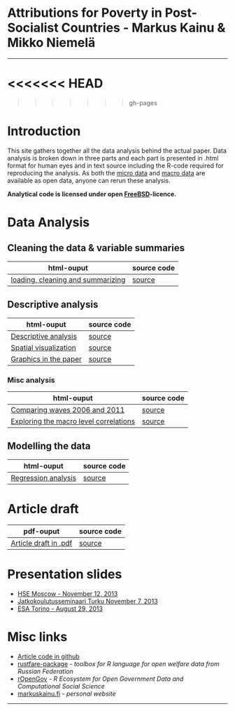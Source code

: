 # Attributions for Poverty in Post-Socialist Countries - Markus Kainu & Mikko Niemelä

****





<<<<<<< HEAD
=======

>>>>>>> gh-pages
# Introduction

This site gathers together all the data analysis behind the actual paper. Data analysis is broken down in three parts and each part is presented in .html format for human eyes and in text source including the R-code required for reproducing the analysis. As both the [micro data](http://www.ebrd.com/pages/research/publications/special/transitionII.shtml) and [macro data](http://www.qog.pol.gu.se/data/) are available as open data, anyone can rerun these analysis.

**Analytical code is licensed under open [FreeBSD](http://en.wikipedia.org/wiki/BSD_licenses#2-clause_license_.28.22Simplified_BSD_License.22_or_.22FreeBSD_License.22.29)-licence.**


# Data Analysis

## Cleaning the data & variable summaries

| html-ouput | source code |
| ------------ | -------------- |
| [loading, cleaning and summarizing](loadClean.html) | [source](loadClean.Rmd) |


## Descriptive analysis


| html-ouput | source code |
| ------------ | -------------- |
| [Descriptive analysis](descriptive_analysis.html) | [source](descriptive_analysis.Rmd) |
| [Spatial visualization](mapPlots.html) | [source](mapPlots.Rmd) |
| [Graphics in the paper](finalPlots.html) | [source](finalPlots.Rmd) |

### Misc analysis

| html-ouput | source code |
| ------------ | -------------- |
| [Comparing waves 2006 and 2011](compareWaves.html) | [source](compareWaves.Rmd) |
| [Exploring the macro level correlations](correlations.html) | [source](correlations.md) |



## Modelling the data

| html-ouput | source code |
| ------------ | -------------- |
| [Regression analysis](regressionModelling.html) | [source](regressionModelling.Rmd) |



# Article draft


| pdf-ouput | source code |
| ------------ | -------------- |
| [Article draft in .pdf](article2013.pdf) | [source](article2013.Rmd) |


# Presentation slides

- [HSE Moscow - November 12, 2013](moscow2013/lcsr20131112.html)
- [Jatkokoulutusseminaari Turku November 7, 2013](turku2013/slidesTkuJatko20131107.html)
- [ESA Torino - August 29, 2013](torino2013/TorinoSlides2013_final.html)

# Misc links

- [Article code in github](https://github.com/muuankarski/attributions)
- [rustfare-package](http://markuskainu.fi/rustfare/) *- toolbox for R language for open welfare data from Russian Federation*
- [rOpenGov](http://ropengov.github.io/) *-  R Ecosystem for Open Government Data and Computational Social Science*
- [markuskainu.fi](http://markuskainu.fi) *- personal website*

-----

